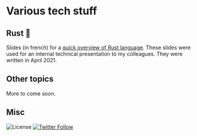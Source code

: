 # Various tech stuff

## Rust &#129408;

Slides (in french) for a [quick overview of Rust language](https://dev.ludorg.net/rust-slides/quick-overview/). These slides were used for an internal technical presentation to my colleagues. They were written in April 2021.

## Other topics

More to come soon.

## Misc

![License](https://img.shields.io/github/license/Ludorg/ludorg.github.io) [![Twitter Follow](https://img.shields.io/twitter/follow/Ludorg1?style=social])](https://twitter.com/Ludorg1?ref_src=twsrc%5Etfw)
